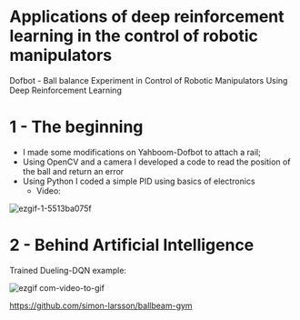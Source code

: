 # Applications of deep reinforcement learning in the control of robotic manipulators
Dofbot - Ball balance
Experiment in Control of Robotic Manipulators Using Deep Reinforcement Learning

# 1 - The beginning
- I made some modifications on Yahboom-Dofbot to attach a rail;
- Using OpenCV and a camera I developed a code to read the position of the ball and return an error
- Using Python I coded a simple PID using basics of electronics
  - Video:
  
![ezgif-1-5513ba075f](https://user-images.githubusercontent.com/80589396/200386216-51cb41c0-fa53-4f66-ba6d-cb117bcfa1d8.gif)
# 2 - Behind Artificial Intelligence
Trained Dueling-DQN example:

![ezgif com-video-to-gif](https://user-images.githubusercontent.com/80589396/226601097-793c1ced-e976-409c-b12c-c606d78cff98.gif)

https://github.com/simon-larsson/ballbeam-gym
